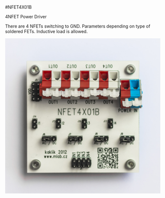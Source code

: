 <!--- Created:2017-01-02T13:58:39.550494: ---> 
<!--- Author:Mlab: ---> 
<!--- AuthorEmail:email@mlab.cz: ---> 
<!--- Tags:None: ---> 
<!--- Ust:None: ---> 
<!--- Name:NFET4X01B: --->
#NFET4X01B 
<!--- LongName --->
4NFET Power Driver
<!--- ELongName ---> 

<!--- Lead --->
There are 4 NFETs switching to GND. Parameters depending on type of soldered FETs. Inductive load is allowed.
<!--- ELead ---> 

![LeadImg](DOC/SRC/img//NFET4X01B_Top_Big.JPG) 


​
​
<!--- Description --->
<!--- EDescription --->
<!--- Content --->
<!--- EContent --->
            
